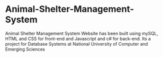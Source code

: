 # Animal-Shelter-Management-System
Animal Shelter Management System Website has been built using mySQL, HTML and CSS for front-end and Javascript and c# for back-end. Its a project for Database Systems at National University of Computer and Emerging Sciences
